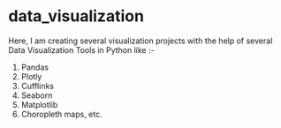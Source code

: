 # data_visualization
Here, I am creating several visualization projects with the help of several Data Visualization Tools in Python like :-
1) Pandas 
2) Plotly
3) Cufflinks
4) Seaborn
5) Matplotlib
6) Choropleth maps, etc.
